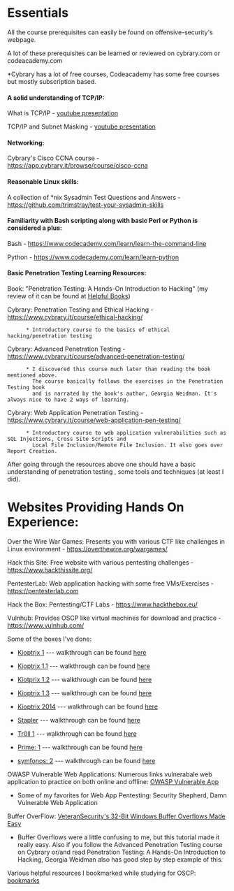# Essentials

All the course prerequisites can easily be found on offensive-security's webpage.

A lot of these prerequisites can be learned or reviewed on cybrary.com or codeacademy.com
  
  *Cybrary has a lot of free courses, Codeacademy has some free courses but mostly subscription based.

#### A solid understanding of TCP/IP:
What is TCP/IP - [youtube presentation](https://www.youtube.com/watch?v=PpsEaqJV_A0)

TCP/IP and Subnet Masking - [youtube presentation](https://www.youtube.com/watch?v=EkNq4TrHP_U)

#### Networking: 

Cybrary's Cisco CCNA course - https://app.cybrary.it/browse/course/cisco-ccna

#### Reasonable Linux skills:

A collection of *nix Sysadmin Test Questions and Answers - https://github.com/trimstray/test-your-sysadmin-skills

#### Familiarity with Bash scripting along with basic Perl or Python is considered a plus:

Bash - https://www.codecademy.com/learn/learn-the-command-line

Python - https://www.codecademy.com/learn/learn-python

#### Basic Penetration Testing Learning Resources:

Book: "Penetration Testing: A Hands-On Introduction to Hacking" (my review of it can be found at [Helpful Books](https://github.com/lifesfun101/Offensive-Security/blob/master/Helpful%20Material/Helpful%20Books.md))

Cybrary: Penetration Testing and Ethical Hacking - https://www.cybrary.it/course/ethical-hacking/
          
          * Introductory course to the basics of ethical hacking/penetration testing

Cybrary: Advanced Penetration Testing - https://www.cybrary.it/course/advanced-penetration-testing/
          
          * I discovered this course much later than reading the book mentioned above. 
            The course basically follows the exercises in the Penetration Testing book 
            and is narrated by the book's author, Georgia Weidman. It's always nice to have 2 ways of learning.

Cybrary: Web Application Penetration Testing - https://www.cybrary.it/course/web-application-pen-testing/
          
          * Introductory course to web application vulnerabilities such as SQL Injections, Cross Site Scripts and 
            Local File Inclusion/Remote File Inclusion. It also goes over Report Creation.

After going through the resources above one should have a basic understanding of penetration testing , some tools and techniques (at least I did).

# Websites Providing Hands On Experience:

Over the Wire War Games: Presents you with various CTF like challenges in Linux environment - https://overthewire.org/wargames/

Hack this Site: Free website with various pentesting challenges - https://www.hackthissite.org/

PentesterLab: Web application hacking with some free VMs/Exercises - https://pentesterlab.com

Hack the Box: Pentesting/CTF Labs - https://www.hackthebox.eu/

Vulnhub: Provides OSCP like virtual machines for download and practice - https://www.vulnhub.com/

   Some of the boxes I've done: 
      
   *   [Kioptrix 1](https://www.vulnhub.com/entry/kioptrix-level-1-1,22/)    --- walkthrough can be found [here](https://lifesfun101.github.io/2019/08/29/kioptrix-1-walkthrough.html)
        
   *   [Kioptrix 1.1](https://www.vulnhub.com/entry/kioptrix-level-11-2,23/) --- walkthrough can be found [here](https://lifesfun101.github.io/2019/08/30/kioptrix-1.1-walkthrough.html)
       
   *   [Kiotprix 1.2](https://www.vulnhub.com/entry/kioptrix-level-12-3,24/) --- walkthrough can be found [here](https://lifesfun101.github.io/2019/09/02/kioptrix-1.2-walkthrough.html)
        
   *   [Kioptrix 1.3](https://www.vulnhub.com/entry/kioptrix-level-13-4,25/) --- walkthrough can be found [here](https://lifesfun101.github.io/2019/09/05/kioptrix-1.3-walkthrough.html)
        
   *   [Kioptrix 2014](https://www.vulnhub.com/entry/kioptrix-2014-5,62/) --- walkthrough can be found [here](https://lifesfun101.github.io/2019/09/06/kioptrix-5-walkthrough.html)
        
   *   [Stapler](https://www.vulnhub.com/entry/stapler-1,150/)  --- walkthrough can be found [here](https://github.com/lifesfun101/Offensive-Security/blob/master/Walkthroughs/Stapler/Stapler_Walkthrough.md)
        
   *   [Tr0ll 1](https://www.vulnhub.com/entry/tr0ll-1,100/) --- walkthrough can be found [here](https://lifesfun101.github.io/2019/09/17/Tr0ll_1-walkthrough.html)
     
   *   [Prime: 1](https://www.vulnhub.com/entry/prime-1,358/) --- walkthrough can be found [here](https://lifesfun101.github.io/2019/09/15/Prime_1-walkthrough.html)
   
   *   [symfonos: 2](https://www.vulnhub.com/entry/symfonos-2,331/)   --- walkthrough can be found [here](https://lifesfun101.github.io/2019/09/09/Symphonos2-walkthrough.html)
                                   

OWASP Vulnerable Web Applications: Numerous links vulnerabale web application to practice on both online and offline: [OWASP Vulnerable App](https://www.owasp.org/index.php/OWASP_Vulnerable_Web_Applications_Directory_Project)
      
   * Some of my favorites for Web App Pentesting: Security Shepherd, Damn Vulnerable Web Application
 
Buffer OverFlow: [VeteranSecurity's 32-Bit Windows Buffer Overflows Made Easy](https://veteransec.com/2018/09/10/32-bit-windows-buffer-overflows-made-easy/)

   * Buffer Overflows were a little confusing to me, but this tutorial made it really easy. 
      Also if you follow the Advanced Penetration Testing course on Cybrary 
      or/and read Penetration Testing: A Hands-On Introduction to Hacking, 
      Georgia Weidman also has good step by step example of this.
 
 
Various helpful resources I bookmarked while studying for OSCP: [bookmarks](https://github.com/lifesfun101/Offensive-Security/raw/master/Helpful%20Material/OSCP_bookmarks.html) 
